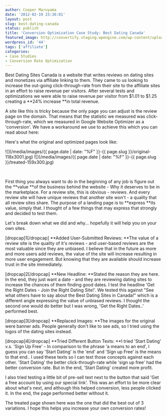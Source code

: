 ```yaml
---
author: Cooper Maruyama
date: '2012-02-19 23:36:01'
layout: post
slug: best-dating-canada
status: publish
title: 'Conversion Optimization Case Study: Best Dating Canada'
featured_image: http://convertify.staging.wpengine.com/wp-content/uploads/2012/02/Screen-Shot-2012-05-08-at-5.21.18-PM.png
wordpress_id: '44'
tags: ['affiliate']
categories:
- Case Studies
- Conversion Rate Optimization
---
```


Best Dating Sites Canada is a website that writes reviews on dating sites and monetizes via affiliate linking to them. They came to us looking to increase the out-going click-through-rate from their site to the affiliate sites in an effort to raise revenue per visitors. After several tests and optimizations we were able to raise revenue per visitor from $1.01 to $1.25 creating a **24% increase **in total revenue. 

A site like this is tricky because the only page you can adjust is the review page on the domain. That means that the statistic we measured was click-through-rate, which we measured in Google Website Optimizer as a 'conversion'. We have a workaround we use to achieve this which you can read about here:

Here's what the original and optimized pages look like:

![](/media/images/{{ page.date | date: "%F" }}-{{ page.slug }}/original-118x3001.jpg) ![](/media/images/{{ page.date | date: "%F" }}-{{ page.slug }}/treated-159x300.jpg)

 

First thing you always want to do in the beginning of any job is figure out the **value **of the business behind the website - Why it deserves to be in the marketplace. For a review site, this is obvious - reviews. And every review site will have unique reviews that another site won't - a quality that all review sites share. The purpose of a landing page is to **express **its value, simply that. I thought of a few things that may express that strongly and decided to test them.

Let's break down what we did and why... hopefully it will help you on your own sites.

[dropcap]1[/dropcap] **Added User-Submitted Reviews: **The value of a review site is the quality of it's reviews - and user-based reviews are the most valuable since they are unbiased. I believe that in the future as more and more users add reviews, the value of the site will increase resulting in more user engagement. But knowing that they are available should increase trust in the site immediately.

[dropcap]2[/dropcap] **New Headline: **Stated the reason they are here. In the end, they just want a date - and they are reviewing dating sites to increase the chances of them finding good dates. I test the headline 'Get the Right Dates - Join the Right Dating Site!'. We tested this against "See what others have to say about the Best Dating Sites in Canada!" which is a different angle expressing the value of unbiased reviews. I thought the second one would do better but I was wrong, 'Get the Right Dates..' performed best.

[dropcap]3[/dropcap] **Replaced Images: **The images for the original were banner ads. People generally don't like to see ads, so I tried using the logos of the dating sites instead.

[dropcap]4[/dropcap] **Tried Different Button Texts: **I tried 'Start Dating' v.s. 'Sign Up Free' - In comparison to the phrase 'a means to an end', I guess you can say 'Start Dating' is the 'end' and 'Sign up Free' is the means to that end.. I used these texts so I can test those concepts against each other. 'Start Dating' the better click-through-rate while 'sign up free' had the better conversion rate. But in the end, 'Start Dating' created more profit.

I also tried testing a little bit of pre-sell text next to the button that said 'Get a free account by using our special link'. This was an effort to be more clear about what's next, and although this helped conversion, less people clicked it. In the end, the page performed better without it.

The treated page shown here was the one that did the best out of 3 variations. I hope this helps you increase your own conversion rates!
